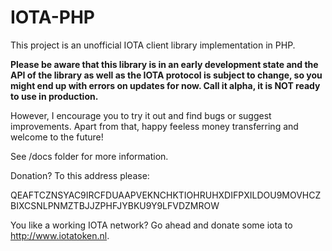 # IOTA-PHP

This project is an unofficial IOTA client library implementation in PHP.

**Please be aware that this library is in an early development state and the API 
of the library as well as the IOTA protocol is subject to change, so you might 
end up with errors on updates for now. Call it alpha, it is NOT ready to use in 
production.**

However, I encourage you to try it out and find bugs or suggest improvements. 
Apart from that, happy feeless money transferring and welcome to the future!


See /docs folder for more information.

Donation? To this address please:

QEAFTCZNSYAC9IRCFDUAAPVEKNCHKTIOHRUHXDIFPXILDOU9MOVHCZBIXCSNLPNMZTBJJZPHFJYBKU9Y9LFVDZMROW

You like a working IOTA network? Go ahead and donate some iota to http://www.iotatoken.nl.
